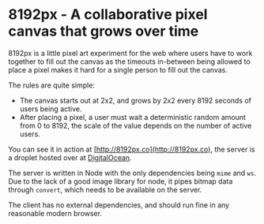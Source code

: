 # 8192px - A collaborative pixel canvas that grows over time

8192px is a little pixel art experiment for the web where users have to work
together to fill out the canvas as the timeouts in-between being allowed to
place a pixel makes it hard for a single person to fill out the canvas.

The rules are quite simple:

- The canvas starts out at 2x2, and grows by 2x2 every 8192 seconds of users
  being active.
- After placing a pixel, a user must wait a deterministic random amount from 0
  to 8192, the scale of the value depends on the number of active users.

You can see it in action at [http://8192px.co](http://8192px.co), the server is
a droplet hosted over at [DigitalOcean](https://m.do.co/c/77e38b5a6b3e).

The server is written in Node with the only dependencies being `mime` and `ws`.
Due to the lack of a good image library for node, it pipes bitmap data through
`convert`, which needs to be available on the server.

The client has no external dependencies, and should run fine in any reasonable
modern browser.
